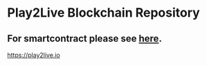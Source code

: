 # Play2Live Blockchain Repository

## For smartcontract please see [here](../master/smartcontract/).

https://play2live.io
